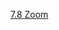 [7.8 Zoom](https://js.web-online.net.ua/1-8-dinamicheskij-html-texnologiya-drag-and-drop-sozdanie-graficheskix-komponent/)
